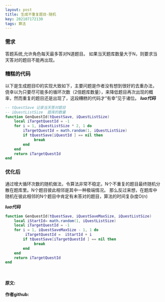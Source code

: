 ```yaml
---
layout: post
title: 生成不重复题目-随机
key: 202107172130
tags: 算法
---
```


### 需求
答题系统,允许角色每天最多答对N道题目。
如果当天题库数量大于N，则要求当天答对的题目不能再出现。

### 糟糕的代码
以下是生成题目ID的实现大致如下，主要问题是作者没有想到很好的去重办法，
侥幸以为只要尽可能多的循环次数（2倍题库数量），来降低题目再次出现的概率，然而重复的题目还是出现了，这段糟糕的代码才“有幸”见于诸位。
***lua代码***
```lua
-- tQuestSave 记录当天答对题目
-- iQuestListSize  题库的数量
function GenQuestId(tQuestSave, iQuestListSize)
    local iTargetQuestId = -1
    for i = 1, iQuestListSize * 2, 1 do
        iTargetQuestId = math.random(1, iQuestListSize)
        if tQuestSave[iQuestId ] == nil then
             break
        end
    end
    return iTargetQuestId 
end
```
### 优化后
通过增大循环次数的随机做法，令算法非常不稳定。N个不重复的题目最终随机分散在题库里。N个题目彼此相邻是其中一种极端情况。
那么反过来想，在题库中随机在彼此相邻的N个题目中肯定有未答对的题目，算法的时间复杂度O(n)

***lua代码***
```lua
function GenQuestId(tQuestSave, iQuestSaveMaxSize, iQuestListSize)
    local iStartId= math.random(1, iQuestListSize)
    local iTargetQuestId = -1
    for i = 1, iQuestSaveMaxSize - 1, 1 do
         iTargetQuestId =  iStartId + i
        if tQuestSave[iTargetQuestId ] == nil then
             break
        end
    end
    return iTargetQuestId
end
```

<br>	
<br>	
<b>原文:<br>
<https://lizijie.github.io/2021/07/17/%E7%94%9F%E6%88%90%E4%B8%8D%E9%87%8D%E5%A4%8D%E9%A2%98%E7%9B%AE-%E9%9A%8F%E6%9C%BA.html>
<br>
作者github:<br>	
<https://github.com/lizijie>
</b>
